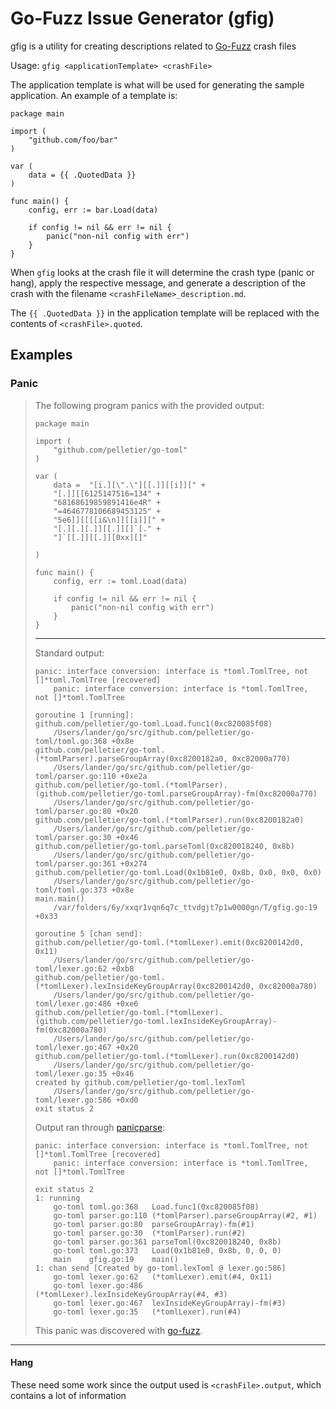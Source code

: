 # Go-Fuzz Issue Generator (gfig)

gfig is a utility for creating descriptions related to [Go-Fuzz](https://github.com/dvyukov/go-fuzz) crash files

Usage: `gfig <applicationTemplate> <crashFile>`

The application template is what will be used for generating the sample application.
An example of a template is:

```
package main

import (
    "github.com/foo/bar"
)

var (
    data = {{ .QuotedData }}
)

func main() {
    config, err := bar.Load(data)

    if config != nil && err != nil {
        panic("non-nil config with err")
    }
}
```

When `gfig` looks at the crash file it will determine the crash type (panic or hang),
apply the respective message, and generate a description of the crash with the filename
`<crashFileName>_description.md`.

The `{{ .QuotedData }}` in the application template will be replaced with the contents
of `<crashFile>.quoted`.

## Examples

### Panic

> The following program panics with the provided output:
> 
> ```
> package main
> 
> import (
>     "github.com/pelletier/go-toml"
> )
> 
> var (
>     data =  "[i.][\".\"][[.]][[i]][" +
>     "[.]][[6125147516=134" +
>     "68168619859891416e4R" +
>     "=4646778106689453125" +
>     "5e6]][[[[i&\n]][[i]][" +
>     "[.][.][.]][[.]][]`[." +
>     "]`[[.]][[.]][0xx][]"
> 
> )
> 
> func main() {
>     config, err := toml.Load(data)
> 
>     if config != nil && err != nil {
>         panic("non-nil config with err")
>     }
> }
> 
> ```
> 
> -----
> 
> Standard output:
> 
> ```
> panic: interface conversion: interface is *toml.TomlTree, not []*toml.TomlTree [recovered]
>     panic: interface conversion: interface is *toml.TomlTree, not []*toml.TomlTree
> 
> goroutine 1 [running]:
> github.com/pelletier/go-toml.Load.func1(0xc820085f08)
>     /Users/lander/go/src/github.com/pelletier/go-toml/toml.go:368 +0x8e
> github.com/pelletier/go-toml.(*tomlParser).parseGroupArray(0xc8200182a0, 0xc82000a770)
>     /Users/lander/go/src/github.com/pelletier/go-toml/parser.go:110 +0xe2a
> github.com/pelletier/go-toml.(*tomlParser).(github.com/pelletier/go-toml.parseGroupArray)-fm(0xc82000a770)
>     /Users/lander/go/src/github.com/pelletier/go-toml/parser.go:80 +0x20
> github.com/pelletier/go-toml.(*tomlParser).run(0xc8200182a0)
>     /Users/lander/go/src/github.com/pelletier/go-toml/parser.go:30 +0x46
> github.com/pelletier/go-toml.parseToml(0xc820018240, 0x8b)
>     /Users/lander/go/src/github.com/pelletier/go-toml/parser.go:361 +0x274
> github.com/pelletier/go-toml.Load(0x1b81e0, 0x8b, 0x0, 0x0, 0x0)
>     /Users/lander/go/src/github.com/pelletier/go-toml/toml.go:373 +0x8e
> main.main()
>     /var/folders/6y/xxqr1vqn6q7c_ttvdgjt7p1w0000gn/T/gfig.go:19 +0x33
> 
> goroutine 5 [chan send]:
> github.com/pelletier/go-toml.(*tomlLexer).emit(0xc8200142d0, 0x11)
>     /Users/lander/go/src/github.com/pelletier/go-toml/lexer.go:62 +0xb8
> github.com/pelletier/go-toml.(*tomlLexer).lexInsideKeyGroupArray(0xc8200142d0, 0xc82000a780)
>     /Users/lander/go/src/github.com/pelletier/go-toml/lexer.go:486 +0xe6
> github.com/pelletier/go-toml.(*tomlLexer).(github.com/pelletier/go-toml.lexInsideKeyGroupArray)-fm(0xc82000a780)
>     /Users/lander/go/src/github.com/pelletier/go-toml/lexer.go:467 +0x20
> github.com/pelletier/go-toml.(*tomlLexer).run(0xc8200142d0)
>     /Users/lander/go/src/github.com/pelletier/go-toml/lexer.go:35 +0x46
> created by github.com/pelletier/go-toml.lexToml
>     /Users/lander/go/src/github.com/pelletier/go-toml/lexer.go:586 +0xd0
> exit status 2
> 
> ```
> 
> Output ran through [panicparse](https://github.com/maruel/panicparse):
> 
> 
> ```
> panic: interface conversion: interface is *toml.TomlTree, not []*toml.TomlTree [recovered]
>     panic: interface conversion: interface is *toml.TomlTree, not []*toml.TomlTree
> 
> exit status 2
> 1: running
>     go-toml toml.go:368   Load.func1(0xc820085f08)
>     go-toml parser.go:110 (*tomlParser).parseGroupArray(#2, #1)
>     go-toml parser.go:80  parseGroupArray)-fm(#1)
>     go-toml parser.go:30  (*tomlParser).run(#2)
>     go-toml parser.go:361 parseToml(0xc820018240, 0x8b)
>     go-toml toml.go:373   Load(0x1b81e0, 0x8b, 0, 0, 0)
>     main    gfig.go:19    main()
> 1: chan send [Created by go-toml.lexToml @ lexer.go:586]
>     go-toml lexer.go:62   (*tomlLexer).emit(#4, 0x11)
>     go-toml lexer.go:486  (*tomlLexer).lexInsideKeyGroupArray(#4, #3)
>     go-toml lexer.go:467  lexInsideKeyGroupArray)-fm(#3)
>     go-toml lexer.go:35   (*tomlLexer).run(#4)
> 
> ```
> 
> 
> This panic was discovered with [go-fuzz](https://github.com/dvyukov/go-fuzz).

----

#### Hang

These need some work since the output used is `<crashFile>.output`, which contains
a lot of information

